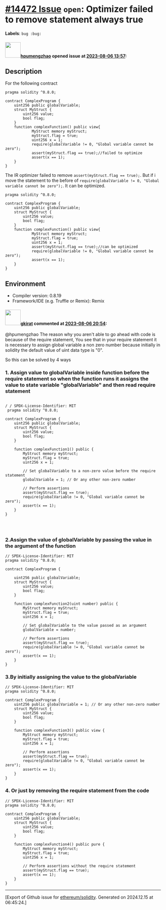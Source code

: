 # [\#14472 Issue](https://github.com/ethereum/solidity/issues/14472) `open`: Optimizer failed to remove statement always true
**Labels**: `bug :bug:`


#### <img src="https://avatars.githubusercontent.com/u/36286293?u=f306f15a88c782c6c2ac589bed04f9844e6f4e2c&v=4" width="50">[hpumengzhao](https://github.com/hpumengzhao) opened issue at [2023-08-06 13:57](https://github.com/ethereum/solidity/issues/14472):


## Description

For the following contract
```solidity
pragma solidity ^0.8.0;

contract ComplexProgram {
    uint256 public globalVariable;
    struct MyStruct {
        uint256 value;
        bool flag;
    }
    function complexFunction() public view{
            MyStruct memory myStruct;
            myStruct.flag = true;
            uint256 x = 1;
            require(globalVariable != 0, "Global variable cannot be zero");
            assert(myStruct.flag == true);//failed to optimize
            assert(x == 1);
    }
}
```
The IR optimizer failed to remove ``assert(myStruct.flag == true);``.
But if i move the statement to the before of ``require(globalVariable != 0, "Global variable cannot be zero");``. 
It can be optimized.
```solidity
pragma solidity ^0.8.0;

contract ComplexProgram {
    uint256 public globalVariable;
    struct MyStruct {
        uint256 value;
        bool flag;
    }
    function complexFunction() public view{
            MyStruct memory myStruct;
            myStruct.flag = true;
            uint256 x = 1;
            assert(myStruct.flag == true);//can be optimized
            require(globalVariable != 0, "Global variable cannot be zero");
            assert(x == 1);
    }
}
```

## Environment

- Compiler version: 0.8.19
- Framework/IDE (e.g. Truffle or Remix): Remix



#### <img src="https://avatars.githubusercontent.com/u/103166972?u=a3505746503c8e9c6e1a9953129b7f5e8385c290&v=4" width="50">[gkirat](https://github.com/gkirat) commented at [2023-08-06 20:54](https://github.com/ethereum/solidity/issues/14472#issuecomment-1666965558):

@hpumengzhao The reason why you aren't able to go ahead with code is because of the require statement, You see that in your require statement it is necessary to assign global variable a non zero number because initially in solidity the default value of uint  data type is "0".

So this can be solved by 4 ways 

### 1. Assign value to globalVariable inside function before the require statement so when the function runs it assigns the value to state variable "globalVariable" and then read require statement 



```solidity

/ / SPDX-License-Identifier: MIT
 pragma solidity ^0.8.0;

contract ComplexProgram {
    uint256 public globalVariable;
    struct MyStruct {
        uint256 value;
        bool flag;
    }

    function complexFunction1() public {
        MyStruct memory myStruct;
        myStruct.flag = true;
        uint256 x = 1;

        // Set globalVariable to a non-zero value before the require statement
        globalVariable = 1; // Or any other non-zero number

        // Perform assertions
        assert(myStruct.flag == true);
        require(globalVariable != 0, "Global variable cannot be zero");
        assert(x == 1);
    }
}




```

### 2.Assign the value of globalVariable by passing the value in the argument of the function 

```solidity
// SPDX-License-Identifier: MIT
pragma solidity ^0.8.0;

contract ComplexProgram {

    uint256 public globalVariable;
    struct MyStruct {
        uint256 value;
        bool flag;
    }

    function complexFunction2(uint number) public {
        MyStruct memory myStruct;
        myStruct.flag = true;
        uint256 x = 1;

        // Set globalVariable to the value passed as an argument
        globalVariable = number;

        // Perform assertions
        assert(myStruct.flag == true);
        require(globalVariable != 0, "Global variable cannot be zero");
        assert(x == 1);
    }
}
```

### 3.By initially assigning the value to the globalVariable 

```solidity
// SPDX-License-Identifier: MIT
pragma solidity ^0.8.0;

contract ComplexProgram {
    uint256 public globalVariable = 1; // Or any other non-zero number
    struct MyStruct {
        uint256 value;
        bool flag;
    }

    function complexFunction3() public view {
        MyStruct memory myStruct;
        myStruct.flag = true;
        uint256 x = 1;

        // Perform assertions
        assert(myStruct.flag == true);
        require(globalVariable != 0, "Global variable cannot be zero");
        assert(x == 1);
    }
}
```

### 4. Or just by removing the require statement from the code 

```solidity
// SPDX-License-Identifier: MIT
pragma solidity ^0.8.0;

contract ComplexProgram {
    uint256 public globalVariable;
    struct MyStruct {
        uint256 value;
        bool flag;
    }

    function complexFunction4() public pure {
        MyStruct memory myStruct;
        myStruct.flag = true;
        uint256 x = 1;

        // Perform assertions without the require statement
        assert(myStruct.flag == true);
        assert(x == 1);
    }
}
```


-------------------------------------------------------------------------------



[Export of Github issue for [ethereum/solidity](https://github.com/ethereum/solidity). Generated on 2024.12.15 at 06:45:24.]

